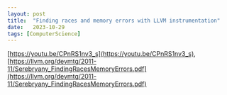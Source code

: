 ```yaml
---
layout: post
title:  "Finding races and memory errors with LLVM instrumentation"
date:   2023-10-29
tags: [ComputerScience]
---          
```


[https://youtu.be/CPnRS1nv3_s](https://youtu.be/CPnRS1nv3_s),                         
[https://llvm.org/devmtg/2011-11/Serebryany_FindingRacesMemoryErrors.pdf](https://llvm.org/devmtg/2011-11/Serebryany_FindingRacesMemoryErrors.pdf)